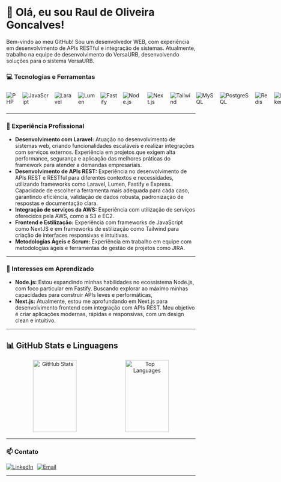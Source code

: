 # 👋 Olá, eu sou Raul de Oliveira Goncalves!

Bem-vindo ao meu GitHub! Sou um desenvolvedor WEB, com experiência em desenvolvimento de APIs RESTful e integração de sistemas. Atualmente, trabalho na equipe de desenvolvimento do  VersaURB, desenvolvendo soluções para o sistema VersaURB.

### 💻 Tecnologias e Ferramentas
<div style="display: flex; gap: 15px; align-items: center;">
  <!-- Languages -->
  <img src="https://img.shields.io/badge/PHP-777BB4?style=for-the-badge&logo=php&logoColor=white" alt="PHP">
  <img src="https://img.shields.io/badge/JavaScript-F7DF1E?style=for-the-badge&logo=javascript&logoColor=black" alt="JavaScript">

  <!-- Backend -->
  <img src="https://img.shields.io/badge/Laravel-FF2D20?style=for-the-badge&logo=laravel&logoColor=white" alt="Laravel">
  <img src="https://img.shields.io/badge/Lumen-FF2D20?style=for-the-badge&logo=laravel&logoColor=white" alt="Lumen">
  <img src="https://img.shields.io/badge/Fastify-000000?style=for-the-badge&logo=fastify&logoColor=white" alt="Fastify">
  <img src="https://img.shields.io/badge/Node.js-339933?style=for-the-badge&logo=node.js&logoColor=white" alt="Node.js">

  <!-- Frontend -->
  <img src="https://img.shields.io/badge/Next.js-000000?style=for-the-badge&logo=next.js&logoColor=white" alt="Next.js">
  <img src="https://img.shields.io/badge/Tailwind_CSS-38B2AC?style=for-the-badge&logo=tailwind-css&logoColor=white" alt="Tailwind">
  
  <!-- DB -->
  <img src="https://img.shields.io/badge/MySQL-4479A1?style=for-the-badge&logo=mysql&logoColor=white" alt="MySQL">
  <img src="https://img.shields.io/badge/PostgreSQL-336791?style=for-the-badge&logo=postgresql&logoColor=white" alt="PostgreSQL">
  <img src="https://img.shields.io/badge/Redis-DC382D?style=for-the-badge&logo=redis&logoColor=white" alt="Redis">

  <!-- Others -->
  <img src="https://img.shields.io/badge/Docker-2496ED?style=for-the-badge&logo=docker&logoColor=white" alt="Docker">
  <img src="https://img.shields.io/badge/Swagger-85EA2D?style=for-the-badge&logo=swagger&logoColor=black" alt="Swagger">
  <img src="https://img.shields.io/badge/Git-F05032?style=for-the-badge&logo=git&logoColor=white" alt="Git">
  <img src="https://img.shields.io/badge/AWS-232F3E?style=for-the-badge&logo=amazon-aws&logoColor=white" alt="AWS S3">
</div>

---

### 💼 Experiência Profissional

- **Desenvolvimento com Laravel:** Atuação no desenvolvimento de sistemas web, criando funcionalidades escaláveis e realizar integrações com serviços externos. Experiência em projetos que exigem alta performance, segurança e aplicação das melhores práticas do framework para atender a demandas empresariais.
- **Desenvolvimento de APIs REST:** Experiência no desenvolvimento de APIs REST e RESTful para diferentes contextos e necessidades, utilizando frameworks como Laravel, Lumen, Fastify e Express. Capacidade de escolher a ferramenta mais adequada para cada caso, garantindo eficiência, validação de dados robusta, padronização de respostas e documentação clara.
- **Integração de serviços da AWS:** Experiência com utilização de serviços oferecidos pela AWS, como a S3 e EC2.
- **Frontend e Estilização:** Experiência com frameworks de JavaScript como NextJS e em frameworks de estilização como Tailwind para criação de interfaces responsivas e intuitivas.
- **Metodologias Ágeis e Scrum:** Experiência em trabalho em equipe com metodologias ágeis e ferramentas de gestão de projetos como JIRA.

---

### 🌱 Interesses em Aprendizado

- **Node.js:** Estou expandindo minhas habilidades no ecossistema Node.js, com foco particular em Fastify. Buscando explorar ao máximo minhas capacidades para construir APIs leves e performáticas,
- **Next.js:** Atualmente, estou me aprofundando em Next.js para desenvolvimento frontend com integração com APIs REST. Meu objetivo é criar aplicações modernas, rápidas e responsivas, com um design clean e intuitivo.
---

## 📊 GitHub Stats e Linguagens

<div align="center">
  <img src="https://github-readme-stats.vercel.app/api?username=raulntjj&show_icons=true&theme=radical" alt="GitHub Stats" style="width: 48%; height: 12rem">
  <img src="https://github-readme-stats.vercel.app/api/top-langs/?username=raulntjj&layout=compact&theme=radical" alt="Top Languages" style="width: 48%; height: 12rem">
</div>

---

### 📫 Contato

<div style="display: flex; gap: 10px;">
  <a href="https://www.linkedin.com/in/raulntjj" target="_blank"><img src="https://img.shields.io/badge/LinkedIn-0077B5?style=for-the-badge&logo=linkedin&logoColor=white" alt="LinkedIn"></a>
  <a href="mailto:raulntjj@dominio.com"><img src="https://img.shields.io/badge/Email-D14836?style=for-the-badge&logo=gmail&logoColor=white" alt="Email"></a>
</div>

---
